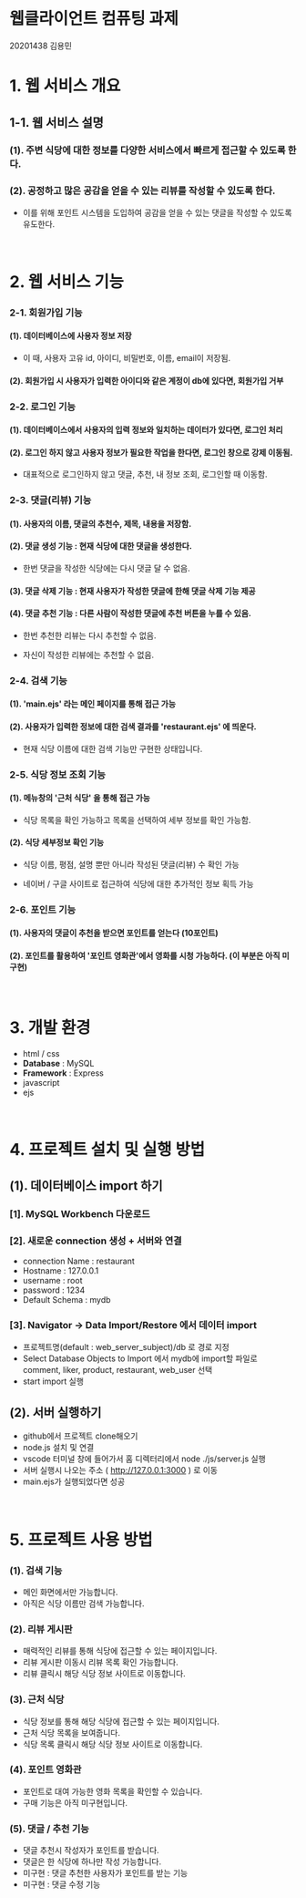 # 웹클라이언트 컴퓨팅 과제

20201438 김용민
<br>

# 1. 웹 서비스 개요

## 1-1. 웹 서비스 설명

### (1). 주변 식당에 대한 정보를 다양한 서비스에서 빠르게 접근할 수 있도록 한다.

### (2). 공정하고 많은 공감을 얻을 수 있는 리뷰를 작성할 수 있도록 한다.

- 이를 위해 포인트 시스템을 도입하여 공감을 얻을 수 있는 댓글을 작성할 수 있도록 유도한다.

<br>

# 2. 웹 서비스 기능

### 2-1. 회원가입 기능

#### (1). 데이터베이스에 사용자 정보 저장

- 이 때, 사용자 고유 id, 아이디, 비밀번호, 이름, email이 저장됨.

#### (2). 회원가입 시 사용자가 입력한 아이디와 같은 계정이 db에 있다면, 회원가입 거부

### 2-2. 로그인 기능

#### (1). 데이터베이스에서 사용자의 입력 정보와 일치하는 데이터가 있다면, 로그인 처리

#### (2). 로그인 하지 않고 사용자 정보가 필요한 작업을 한다면, 로그인 창으로 강제 이동됨.

- 대표적으로 로그인하지 않고 댓글, 추천, 내 정보 조회, 로그인할 때 이동함.

### 2-3. 댓글(리뷰) 기능

#### (1). 사용자의 이름, 댓글의 추천수, 제목, 내용을 저장함.

#### (2). 댓글 생성 기능 : 현재 식당에 대한 댓글을 생성한다.

- 한번 댓글을 작성한 식당에는 다시 댓글 달 수 없음.

#### (3). 댓글 삭제 기능 : 현재 사용자가 작성한 댓글에 한해 댓글 삭제 기능 제공

#### (4). 댓글 추천 기능 : 다른 사람이 작성한 댓글에 추천 버튼을 누를 수 있음.

- 한번 추천한 리뷰는 다시 추천할 수 없음.

- 자신이 작성한 리뷰에는 추천할 수 없음.

### 2-4. 검색 기능

#### (1). 'main.ejs' 라는 메인 페이지를 통해 접근 가능

#### (2). 사용자가 입력한 정보에 대한 검색 결과를 'restaurant.ejs' 에 띄운다.

- 현재 식당 이름에 대한 검색 기능만 구현한 상태입니다.

### 2-5. 식당 정보 조회 기능

#### (1). 메뉴창의 '근처 식당' 을 통해 접근 가능

- 식당 목록을 확인 가능하고 목록을 선택하여 세부 정보를 확인 가능함.

#### (2). 식당 세부정보 확인 기능

- 식당 이름, 평점, 설명 뿐만 아니라 작성된 댓글(리뷰) 수 확인 가능

- 네이버 / 구글 사이트로 접근하여 식당에 대한 추가적인 정보 획득 가능

### 2-6. 포인트 기능

#### (1). 사용자의 댓글이 추천을 받으면 포인트를 얻는다 (10포인트)

#### (2). 포인트를 활용하여 '포인트 영화관'에서 영화를 시청 가능하다. (이 부분은 아직 미구현)

<br>

# 3. 개발 환경

- html / css
- **Database** : MySQL
- **Framework** : Express
- javascript
- ejs

<br>

# 4. 프로젝트 설치 및 실행 방법

## (1). 데이터베이스 import 하기

### [1]. MySQL Workbench 다운로드

### [2]. 새로운 connection 생성 + 서버와 연결

- connection Name : restaurant
- Hostname : 127.0.0.1
- username : root
- password : 1234
- Default Schema : mydb

### [3]. Navigator -> Data Import/Restore 에서 데이터 import

- 프로젝트명(default : web_server_subject)/db 로 경로 지정
- Select Database Objects to Import 에서 mydb에 import할 파일로 comment, liker, product, restaurant, web_user 선택
- start import 실행

## (2). 서버 실행하기

- github에서 프로젝트 clone해오기
- node.js 설치 및 연결
- vscode 터미널 창에 들어가서 홈 디렉터리에서 node ./js/server.js 실행
- 서버 실행시 나오는 주소 ( http://127.0.0.1:3000 ) 로 이동
- main.ejs가 실행되었다면 성공

<br>

# 5. 프로젝트 사용 방법

### (1). 검색 기능

- 메인 화면에서만 가능합니다.
- 아직은 식당 이름만 검색 가능합니다.

### (2). 리뷰 게시판

- 매력적인 리뷰를 통해 식당에 접근할 수 있는 페이지입니다.
- 리뷰 게시판 이동시 리뷰 목록 확인 가능합니다.
- 리뷰 클릭시 해당 식당 정보 사이트로 이동합니다.

### (3). 근처 식당

- 식당 정보를 통해 해당 식당에 접근할 수 있는 페이지입니다.
- 근처 식당 목록을 보여줍니다.
- 식당 목록 클릭시 해당 식당 정보 사이트로 이동합니다.

### (4). 포인트 영화관

- 포인트로 대여 가능한 영화 목록을 확인할 수 있습니다.
- 구매 기능은 아직 미구현입니다.

### (5). 댓글 / 추천 기능

- 댓글 추천시 작성자가 포인트를 받습니다.
- 댓글은 한 식당에 하나만 작성 가능합니다.
- 미구현 : 댓글 추천한 사용자가 포인트를 받는 기능
- 미구현 : 댓글 수정 기능

<br>
